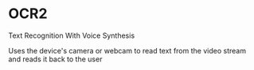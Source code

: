 # OCR2
Text Recognition With Voice Synthesis

Uses the device's camera or webcam to read text from the video stream and reads it back to the user
